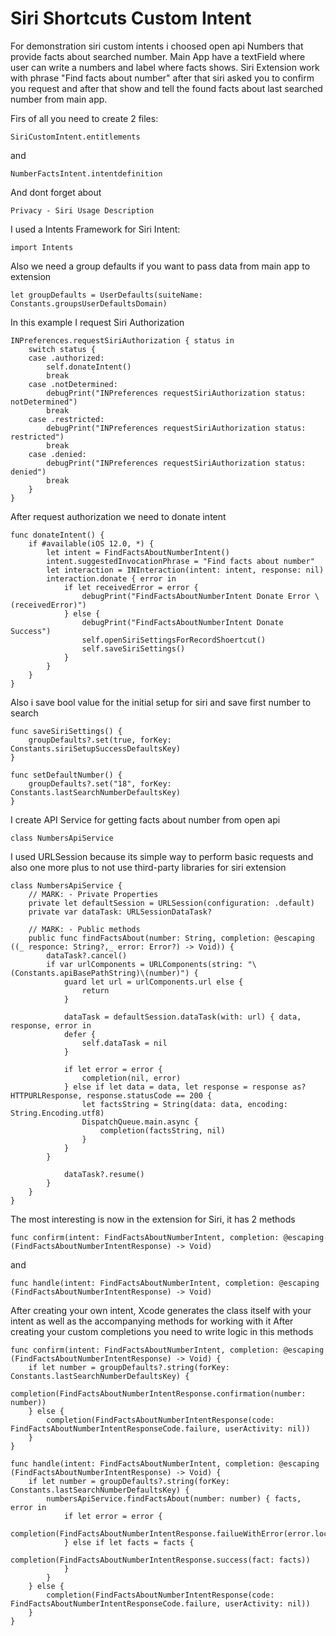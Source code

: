 # Siri Shortcuts Custom Intent

For demonstration siri custom intents i choosed open api Numbers that provide facts about searched number.
Main App have a textField where user can write a numbers and label where facts shows.
Siri Extension work with phrase "Find facts about number" after that siri asked you to confirm you request and after that show and tell the found facts about last searched number from main app.

Firs of all you need to create 2 files:
```
SiriCustomIntent.entitlements
```
and
```
NumberFactsIntent.intentdefinition
```

And dont forget about 
```
Privacy - Siri Usage Description
```

I used a Intents Framework for Siri Intent:
```
import Intents
```
Also we need a group defaults if you want to pass data from main app to extension

```
let groupDefaults = UserDefaults(suiteName: Constants.groupsUserDefaultsDomain)
```
In this example I request Siri Authorization
```
INPreferences.requestSiriAuthorization { status in
    switch status {
    case .authorized:
        self.donateIntent()
        break
    case .notDetermined:
        debugPrint("INPreferences requestSiriAuthorization status: notDetermined")
        break
    case .restricted:
        debugPrint("INPreferences requestSiriAuthorization status: restricted")
        break
    case .denied:
        debugPrint("INPreferences requestSiriAuthorization status: denied")
        break
    }
}
```
After request authorization we need to donate intent
```
func donateIntent() {
    if #available(iOS 12.0, *) {
        let intent = FindFactsAboutNumberIntent()
        intent.suggestedInvocationPhrase = "Find facts about number"
        let interaction = INInteraction(intent: intent, response: nil)
        interaction.donate { error in
            if let receivedError = error {
                debugPrint("FindFactsAboutNumberIntent Donate Error \(receivedError)")
            } else {
                debugPrint("FindFactsAboutNumberIntent Donate Success")
                self.openSiriSettingsForRecordShoertcut()
                self.saveSiriSettings()
            }
        }
    }
}
```
Also i save bool value for the initial setup for siri and save first number to search
```
func saveSiriSettings() {
    groupDefaults?.set(true, forKey: Constants.siriSetupSuccessDefaultsKey)
}

func setDefaultNumber() {
    groupDefaults?.set("18", forKey: Constants.lastSearchNumberDefaultsKey)
}
```

I create API Service for getting facts about number from open api
```
class NumbersApiService
```

I used URLSession because its simple way to perform basic requests and also one more plus to not use third-party libraries for siri extension
```
class NumbersApiService {
    // MARK: - Private Properties
    private let defaultSession = URLSession(configuration: .default)
    private var dataTask: URLSessionDataTask?

    // MARK: - Public methods
    public func findFactsAbout(number: String, completion: @escaping ((_ responce: String?,_ error: Error?) -> Void)) {
        dataTask?.cancel()
        if var urlComponents = URLComponents(string: "\(Constants.apiBasePathString)\(number)") {
            guard let url = urlComponents.url else {
                return 
            }

            dataTask = defaultSession.dataTask(with: url) { data, response, error in
            defer {
                self.dataTask = nil
            }

            if let error = error {
                completion(nil, error)
            } else if let data = data, let response = response as? HTTPURLResponse, response.statusCode == 200 {
                let factsString = String(data: data, encoding: String.Encoding.utf8)
                DispatchQueue.main.async {
                    completion(factsString, nil)
                }
            }
        }

            dataTask?.resume()
        }
    }
}
```
The most interesting is now in the extension for Siri, it has 2 methods

```
func confirm(intent: FindFactsAboutNumberIntent, completion: @escaping (FindFactsAboutNumberIntentResponse) -> Void)
```
and

```
func handle(intent: FindFactsAboutNumberIntent, completion: @escaping (FindFactsAboutNumberIntentResponse) -> Void) 
```

After creating your own intent, Xcode generates the class itself with your intent as well as the accompanying methods for working with it
After creating your custom completions you need to write logic in this methods

```
func confirm(intent: FindFactsAboutNumberIntent, completion: @escaping (FindFactsAboutNumberIntentResponse) -> Void) {
    if let number = groupDefaults?.string(forKey: Constants.lastSearchNumberDefaultsKey) {
        completion(FindFactsAboutNumberIntentResponse.confirmation(number: number))
    } else {
        completion(FindFactsAboutNumberIntentResponse(code: FindFactsAboutNumberIntentResponseCode.failure, userActivity: nil))
    }
}

func handle(intent: FindFactsAboutNumberIntent, completion: @escaping (FindFactsAboutNumberIntentResponse) -> Void) {
    if let number = groupDefaults?.string(forKey: Constants.lastSearchNumberDefaultsKey) {
        numbersApiService.findFactsAbout(number: number) { facts, error in
            if let error = error {
                completion(FindFactsAboutNumberIntentResponse.failueWithError(error.localizedDescription))
            } else if let facts = facts {
                completion(FindFactsAboutNumberIntentResponse.success(fact: facts))
            }
        }
    } else {
        completion(FindFactsAboutNumberIntentResponse(code: FindFactsAboutNumberIntentResponseCode.failure, userActivity: nil))
    }
}
```
